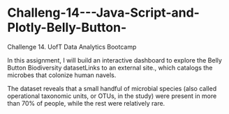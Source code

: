 # Challeng-14---Java-Script-and-Plotly-Belly-Button-
Challenge 14. UofT Data Analytics Bootcamp

In this assignment, I will build an interactive dashboard to explore the Belly Button Biodiversity datasetLinks to an external site., which catalogs the microbes that colonize human navels.

The dataset reveals that a small handful of microbial species (also called operational taxonomic units, or OTUs, in the study) were present in more than 70% of people, while the rest were relatively rare.
